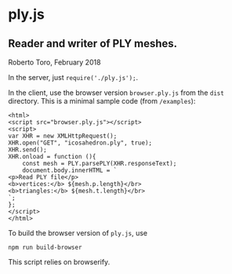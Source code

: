 # ply.js
## Reader and writer of PLY meshes.

Roberto Toro, February 2018


In the server, just `require('./ply.js');`.

In the client, use the browser version `browser.ply.js` from the `dist` directory. This is
a minimal sample code (from `/examples`):

```
<html>
<script src="browser.ply.js"></script>
<script>
var XHR = new XMLHttpRequest();
XHR.open("GET", "icosahedron.ply", true);
XHR.send();
XHR.onload = function (){
    const mesh = PLY.parsePLY(XHR.responseText);
    document.body.innerHTML = `
<p>Read PLY file</p>
<b>vertices:</b> ${mesh.p.length}</br>
<b>triangles:</b> ${mesh.t.length}</br>
`;
};
</script>
</html>
```

To build the browser version of `ply.js`, use

```
npm run build-browser
```

This script relies on browserify.
